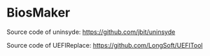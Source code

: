# BiosMaker

Source code of uninsyde: https://github.com/jbit/uninsyde

Source code of UEFIReplace: https://github.com/LongSoft/UEFITool
